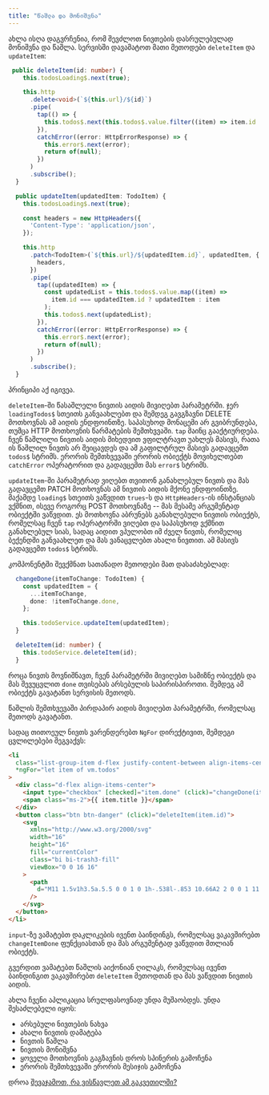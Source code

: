 ```yaml
---
title: "წაშლა და მონიშვნა"
---
```


ახლა ისღა დაგვრჩენია, რომ შევძლოთ ნივთების დასრულებულად მონიშვნა და წაშლა.
სერვისში დავამატოთ მათი მეთოდები `deleteItem` და `updateItem`:

```ts
 public deleteItem(id: number) {
    this.todosLoading$.next(true);

    this.http
      .delete<void>(`${this.url}/${id}`)
      .pipe(
        tap(() => {
          this.todos$.next(this.todos$.value.filter((item) => item.id !== id));
        }),
        catchError((error: HttpErrorResponse) => {
          this.error$.next(error);
          return of(null);
        })
      )
      .subscribe();
  }

  public updateItem(updatedItem: TodoItem) {
    this.todosLoading$.next(true);

    const headers = new HttpHeaders({
      'Content-Type': 'application/json',
    });

    this.http
      .patch<TodoItem>(`${this.url}/${updatedItem.id}`, updatedItem, {
        headers,
      })
      .pipe(
        tap((updatedItem) => {
          const updatedList = this.todos$.value.map((item) =>
            item.id === updatedItem.id ? updatedItem : item
          );
          this.todos$.next(updatedList);
        }),
        catchError((error: HttpErrorResponse) => {
          this.error$.next(error);
          return of(null);
        })
      )
      .subscribe();
  }
```

პრინციპი აქ იგივეა.

`deleteItem`-ში წასაშლელი ნივთის აიდის მივიღებთ პარამეტრში. ჯერ `loadingTodos$`
სთეითს განვაახლებთ და შემდეგ გავგზავნი DELETE მოთხოვნას ამ აიდის ენდფოინთზე.
საპასუხოდ მონაცემი არ გვიბრუნდება, თუმცა HTTP მოთხოვნის წარმატების შემთხვვაში.
`tap` მაინც გააქტიურდება. ჩვენ წაშლილი ნივთის აიდის მიხედვით ვფილტრავთ უახლეს
მასივს, რათა ის წაშლილ ნივთს არ შეიცავდეს და ამ გაფილტრულ მასივს გადავცემთ
`todos$` სტრიმს. ერორის შემთხვევაში ერორის ობიექტს მოვიხელთებთ
`catchError` ოპერატორით და გადავცემთ მას `error$` სტრიმს.

`updateItem`-ში პარამეტრად ვიღებთ თვითონ განახლებულ ნივთს და მას გადავცემთ
PATCH მოთხოვნას ამ ნივთის აიდის მქონე ენდფოინთზე. მაქამდე `loading$` სთეითს
ვაწვდით `trues`-ს და `HttpHeaders`-ის ინსტანციას
ვქმნით, ისევე როგორც POST მოთხოვნაზე -- მას მესამე არგუმენტად ობიექტში ვაწვდით.
ეს მოთხოვნა აბრუნებს განახლებული ნივთის ობიექტს, რომელსაც ჩვენ `tap` ოპერატორში
ვიღებთ და საპასუხოდ ვქმნით განახლებულ სიას, სადაც აიდით ვპულობთ იმ ძველ ნივთს,
რომელიც ბექენდში განვაახლეთ და მას ვანაცვლებთ ახალი ნივთით. ამ მასივს გადავცემთ
`todos$` სტრიმს.

კომპონენტში შევქმნათ სათანადო მეთოდები მათ დასაძახებლად:

```ts
  changeDone(itemToChange: TodoItem) {
    const updatedItem = {
      ...itemToChange,
      done: !itemToChange.done,
    };

    this.todoService.updateItem(updatedItem);
  }

  deleteItem(id: number) {
    this.todoService.deleteItem(id);
  }
```

როცა ნივთს მოვნიშნავთ, ჩვენ პარამეტრში მივიღებთ სამიზნე ობიექტს და მას
შევუცვლით `done` თვისებას არსებულის საპირისპიროთი. შემდეგ ამ ობიექტს
გავატანთ სერვისის მეთოდს.

წაშლის შემთხვევაში პირდაპირ აიდის მივიღებთ პარამეტრში, რომელსაც მეთოდს გავატანთ.

სადაც თითოეულ ნივთს ვარენდერებთ `NgFor` დირექტივით, შემდეგი ცვლილებები შეგვაქვს:

```html
<li
  class="list-group-item d-flex justify-content-between align-items-center"
  *ngFor="let item of vm.todos"
>
  <div class="d-flex align-items-center">
    <input type="checkbox" [checked]="item.done" (click)="changeDone(item)" />
    <span class="ms-2">{{ item.title }}</span>
  </div>
  <button class="btn btn-danger" (click)="deleteItem(item.id)">
    <svg
      xmlns="http://www.w3.org/2000/svg"
      width="16"
      height="16"
      fill="currentColor"
      class="bi bi-trash3-fill"
      viewBox="0 0 16 16"
    >
      <path
        d="M11 1.5v1h3.5a.5.5 0 0 1 0 1h-.538l-.853 10.66A2 2 0 0 1 11.115 16h-6.23a2 2 0 0 1-1.994-1.84L2.038 3.5H1.5a.5.5 0 0 1 0-1H5v-1A1.5 1.5 0 0 1 6.5 0h3A1.5 1.5 0 0 1 11 1.5Zm-5 0v1h4v-1a.5.5 0 0 0-.5-.5h-3a.5.5 0 0 0-.5.5ZM4.5 5.029l.5 8.5a.5.5 0 1 0 .998-.06l-.5-8.5a.5.5 0 1 0-.998.06Zm6.53-.528a.5.5 0 0 0-.528.47l-.5 8.5a.5.5 0 0 0 .998.058l.5-8.5a.5.5 0 0 0-.47-.528ZM8 4.5a.5.5 0 0 0-.5.5v8.5a.5.5 0 0 0 1 0V5a.5.5 0 0 0-.5-.5Z"
      />
    </svg>
  </button>
</li>
```

`input`-ზე ვამატებთ დაკლიკების ივენთ ბაინდინგს, რომელსაც ვაკავშირებთ `changeItemDone`
ფუნქციასთან და მას არგუმენტად ვაწვდით მთლიან ობიექტს.

გვერდით ვამატებთ წაშლის აიქონიან ღილაკს, რომელსაც ივენთ ბაინდინგით ვაკავშირებთ
`deleteItem` მეთოდთან და მას ვაწვდით ნივთის აიდის.

ახლა ჩვენი აპლიკაცია სრულფასოვნად უნდა მუშაობდეს. უნდა შესაძლებელი იყოს:

- არსებული ნივთების ნახვა
- ახალი ნივთის დამატება
- ნივთის წაშლა
- ნივთის მონიშვნა
- ყოველი მოთხოვნის გაგზავნის დროს სპინერის გამოჩენა
- ერორის შემთხვევაში ერორის მესიჯის გამოჩენა

დროა [შევაჯამოთ, რა ვისწავლეთ ამ გაკვეთილში?](./doc/guides/angular/state-management/summary)
